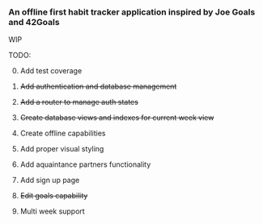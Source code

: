 ### An offline first habit tracker application inspired by Joe Goals and 42Goals
WIP

TODO: 

0. Add test coverage

1. ~~Add authentication and database management~~

2. ~~Add a router to manage auth states~~

3. ~~Create database views and indexes for current week view~~

4. Create offline capabilities

5. Add proper visual styling

6. Add aquaintance partners functionality

7. Add sign up page

8. ~~Edit goals capability~~

9. Multi week support
